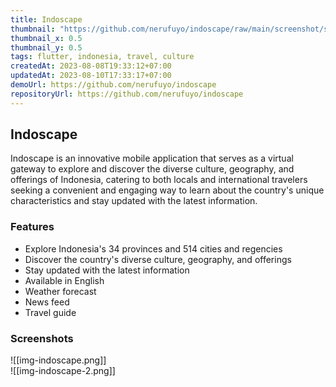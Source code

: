 ```yaml
---
title: Indoscape
thumbnail: "https://github.com/nerufuyo/indoscape/raw/main/screenshot/screenshot2.jpg"
thumbnail_x: 0.5
thumbnail_y: 0.5
tags: flutter, indonesia, travel, culture
createdAt: 2023-08-08T19:33:12+07:00
updatedAt: 2023-08-10T17:33:17+07:00
demoUrl: https://github.com/nerufuyo/indoscape
repositoryUrl: https://github.com/nerufuyo/indoscape
---
```

## Indoscape

Indoscape is an innovative mobile application that serves as a virtual gateway to explore and discover the diverse culture, geography, and offerings of Indonesia, catering to both locals and international travelers seeking a convenient and engaging way to learn about the country's unique characteristics and stay updated with the latest information.

### Features

- Explore Indonesia's 34 provinces and 514 cities and regencies
- Discover the country's diverse culture, geography, and offerings
- Stay updated with the latest information
- Available in English
- Weather forecast
- News feed
- Travel guide

### Screenshots

![[img-indoscape.png]]  
![[img-indoscape-2.png]]